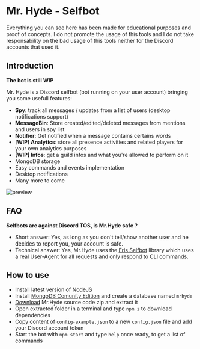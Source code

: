 # Mr. Hyde - Selfbot
Everything you can see here has been made for educational purposes and proof of concepts. I do not promote the usage of this tools and I do not take responsability on the bad usage of this tools neither for the Discord accounts that used it.
## Introduction
**The bot is still WIP** 

Mr. Hyde is a Discord selfbot (bot running on your user account) bringing you some usefull features:
 - **Spy**: track all messages / updates from a list of users (desktop notifications support)
 - **MessageBin**: Store created/edited/deleted messages from mentions and users in spy list
 - **Notifier**: Get notified when a message contains certains words
 - **[WIP] Analytics**: store all presence activities and related players for your own analytics purposes
 - **[WIP] Infos**: get a guild infos and what you're allowed to perform on it
 - MongoDB storage
 - Easy commands and events implementation
 - Desktop notifications
 - Many more to come
 
 ![preview](https://s8.gifyu.com/images/previewd29705674e361f4a.gif)
 
## FAQ
**Selfbots are against Discord TOS, is Mr.Hyde  safe ?**
- Short answer: Yes, as long as you don't tell/show another user and he decides to report you, your account is safe.
- Technical answer: Yes, Mr.Hyde uses the [Eris Selfbot](https://github.com/erupcja/eris) library which uses a real User-Agent for all requests and only respond to CLI commands.

## How to use
- Install latest version of [NodeJS](https://nodejs.org/en/download/)
- Install [MongoDB Comunity Edition](https://www.mongodb.com/try/download/community?tck=docs_server) and create a database named `mrhyde`
- [Download](https://github.com/E-Gentleman/MrHyde-Selfbot/archive/master.zip) Mr.Hyde source code zip and extract it
- Open extracted folder in a terminal and type `npm i` to download dependencies
- Copy content of `config-example.json` to a new `config.json` file and add your Discord account token
- Start the bot with `npm start` and type `help` once ready, to get a list of commands
